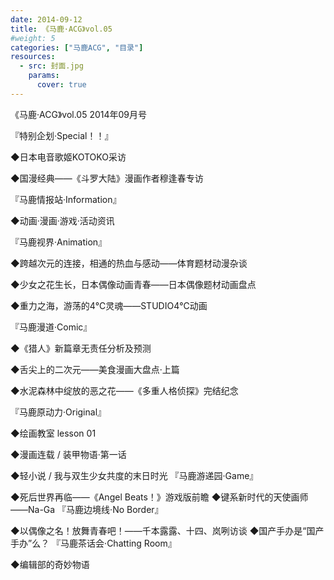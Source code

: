 ```yaml
---
date: 2014-09-12
title: 《马鹿·ACG》vol.05
#weight: 5
categories: ["马鹿ACG", "目录"]
resources:
  - src: 封面.jpg
    params:
      cover: true
---
```


《马鹿·ACG》vol.05 2014年09月号

『特别企划·Special！！』

◆日本电音歌姬KOTOKO采访

◆国漫经典——《斗罗大陆》漫画作者穆逢春专访

『马鹿情报站·Information』

◆动画·漫画·游戏·活动资讯

『马鹿视界·Animation』

◆跨越次元的连接，相通的热血与感动——体育题材动漫杂谈

◆少女之花生长，日本偶像动画青春——日本偶像题材动画盘点

◆重力之海，游荡的4℃灵魂——STUDIO4℃动画

『马鹿漫道·Comic』

◆《猎人》新篇章无责任分析及预测

◆舌尖上的二次元——美食漫画大盘点·上篇

◆水泥森林中绽放的恶之花——《多重人格侦探》完结纪念

『马鹿原动力·Original』

◆绘画教室 lesson 01

◆漫画连载 / 装甲物语·第一话

◆轻小说 / 我与双生少女共度的末日时光
『马鹿游递园·Game』

◆死后世界再临——《Angel Beats！》游戏版前瞻
◆键系新时代的天使画师——Na-Ga
『马鹿边境线·No Border』

◆以偶像之名！放舞青春吧！——千本露露、十四、岚咧访谈
◆国产手办是“国产手办”么？
『马鹿茶话会·Chatting Room』

◆编辑部的奇妙物语